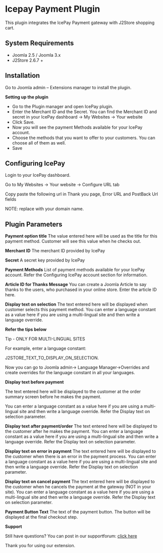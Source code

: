 # Icepay Payment Plugin

This plugin integrates the IcePay Payment gateway with J2Store shopping cart.

## System Requirements <a id="system-requirements"></a>

* Joomla 2.5 / Joomla 3.x
* J2Store 2.6.7 +

## Installation <a id="installation"></a>

Go to Joomla admin – Extensions manager to install the plugin.

**Setting up the plugin**

* Go to the Plugin manager and open IcePay plugin.
* Enter the Merchant ID and the Secret. You can find the Merchant ID and secret in your IcePay dashboard → My Websites → Your website
* Click Save.
* Now you will see the payment Methods available for your IcePay account.
* Choose the methods that you want to offer to your customers. You can choose all of them as well.
* Save

## Configuring IcePay <a id="configuring-icepay"></a>

Login to your IcePay dashboard.

Go to My Websites → Your website → Configure URL tab

Copy paste the following url in Thank you page, Error URL and PostBack Url fields

NOTE: replace with your domain name.

## Plugin Parameters <a id="plugin-parameters"></a>

**Payment option title** The value entered here will be used as the title for this payment method. Customer will see this value when he checks out.

**Merchant ID** The merchant ID provided by IcePay

**Secret** A secret key provided by IcePay

**Payment Methods** List of payment methods available for your IcePay account. Refer the Configuring IcePay account section for information.

**Article ID for Thanks Message** You can create a Joomla Article to say thanks to the users, who purchased in your online store. Enter the article ID here.

**Display text on selection** The text entered here will be displayed when customer selects this payment method. You can enter a language constant as a value here if you are using a multi-lingual site and then write a language override.

**Refer the tips below**

Tip - ONLY FOR MULTI-LINGUAL SITES

For example, enter a language constant:

J2STORE_TEXT_TO_DISPLAY_ON\_SELECTION.

Now you can go to Joomla admin-&gt; Language Manager-&gt;Overrides and create overrides for the language constant in all your languages.

**Display text before payment**

The text entered here will be displayed to the customer at the order summary screen before he makes the payment.

You can enter a language constant as a value here if you are using a multi-lingual site and then write a language override. Refer the Display text on selection parameter.

**Display text after payment/order** The text entered here will be displayed to the customer after he makes the payment. You can enter a language constant as a value here if you are using a multi-lingual site and then write a language override. Refer the Display text on selection parameter.

**Display text on error in payment** The text entered here will be displayed to the customer when there is an error in the payment process. You can enter a language constant as a value here if you are using a multi-lingual site and then write a language override. Refer the Display text on selection parameter.

**Display text on cancel payment** The text entered here will be displayed to the customer when he cancels the payment at the gateway \(NOT in your site\). You can enter a language constant as a value here if you are using a multi-lingual site and then write a language override. Refer the Display text on selection parameter.

**Payment Button Text** The text of the payment button. The button will be displayed at the final checkout step.

**Support**

Still have questions? You can post in our supportforum: [click here](http://j2store.org/forum/index.html)

Thank you for using our extension.

